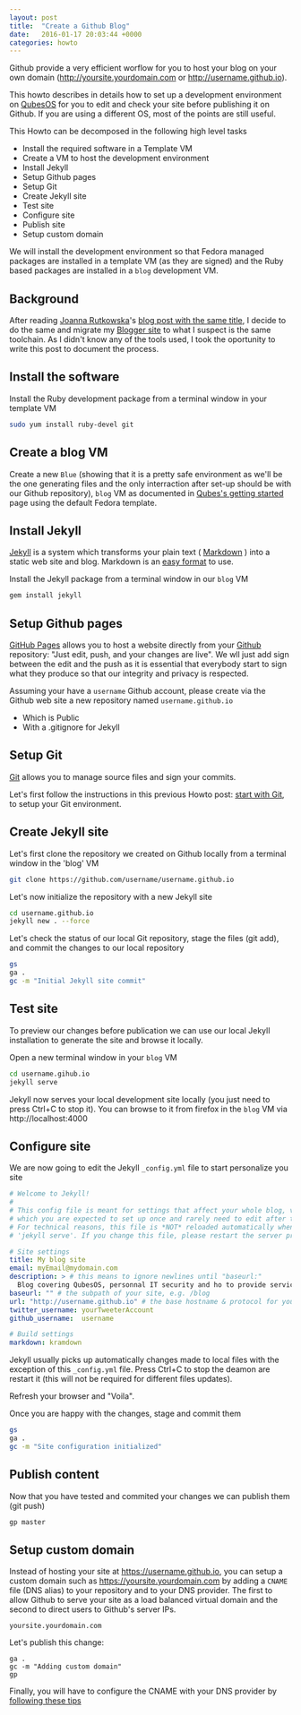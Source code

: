 ```yaml
---
layout: post
title:  "Create a Github Blog"
date:   2016-01-17 20:03:44 +0000
categories: howto
---
```


Github provide a very efficient worflow for you to host your blog on your own
domain (http://yoursite.yourdomain.com or http://username.github.io).

This howto describes in details how to set up a development environment
on [QubesOS](https://www.qubes-os.org/) for you to edit and check your site
before publishing it on Github. If you are using a different OS, most of the
points are still useful.

This Howto can be decomposed in the following high level tasks

 * Install the required software in a Template VM
 * Create a VM to host the development environment
 * Install Jekyll
 * Setup Github pages
 * Setup Git
 * Create Jekyll site
 * Test site
 * Configure site
 * Publish site
 * Setup custom domain

We will install the development environment so that Fedora managed packages are
installed in a template VM (as they are signed) and the Ruby based packages are
installed in a `blog` development VM.

Background
----------

After reading [Joanna Rutkowska](http://blog.invisiblethings.org/about/)'s
[blog post with the same title](http://blog.invisiblethings.org/2015/02/09/my-new-git-based-blog.html), I decide
to do the same and migrate my [Blogger site](http://bowabos.blogspot.co.uk/) to
what I suspect is the same toolchain. As I didn't know any of the tools used,
I took the oportunity to write this post to document the process.

Install the software
--------------------

Install the Ruby development package from a terminal window in your template VM

```bash
sudo yum install ruby-devel git
```

Create a blog VM
----------------

Create a new `Blue` (showing that it is a pretty safe environment as we'll be
the one generating files and the only interraction after set-up should be with
our Github repository), `blog` VM as documented in
[Qubes's getting started](https://www.qubes-os.org/getting-started/)
page using the default Fedora template.

Install Jekyll
-------------

[Jekyll](http://jekyllrb.com) is a system which transforms your plain text
( [Markdown](https://daringfireball.net/projects/markdown/) ) into
a static web site and blog. Markdown is an
[easy format](https://github.com/adam-p/markdown-here/wiki/Markdown-Cheatsheet)
to use.

Install the Jekyll package from a terminal window in our `blog` VM

```bash
gem install jekyll
```

Setup Github pages
------------------

[GitHub Pages](https://pages.github.com) allows you to host a website directly
from your [Github](https://github.com) repository: "Just edit, push, and your 
changes are live". We wll just add sign between the edit and the push as it is
essential that everybody start to sign what they produce so that our integrity
and privacy is respected.

Assuming your have a `username` Github account, please create via the Github web
site a new repository named `username.github.io`
 * Which is Public
 * With a .gitignore for Jekyll

Setup Git
---------

[Git](https://en.wikipedia.org/wiki/Git_%28software%29) allows you to manage
source files and sign your commits.

Let's first follow the instructions in this previous Howto post:
[start with Git](/howto/2016/01/16/starting-with-git/), to setup your Git
environment.

Create Jekyll site
------------------

Let's first clone the repository we created on Github locally from a terminal
window in the 'blog' VM

```bash
git clone https://github.com/username/username.github.io
```

Let's now initialize the repository with a new Jekyll site

```bash
cd username.github.io
jekyll new . --force
```

Let's check the status of our local Git repository, stage the files (git add),
and commit the changes to our local repository

```bash
gs
ga .
gc -m "Initial Jekyll site commit"
```

Test site
---------

To preview our changes before publication we can use our local Jekyll
installation to generate the site and browse it locally.

Open a new terminal window in your `blog` VM

```bash
cd username.gihub.io
jekyll serve
```

Jekyll now serves your local development site locally (you just need to press
Ctrl+C to stop it). You can browse to it from firefox in the `blog` VM via
http://localhost:4000

Configure site
--------------

We are now going to edit the Jekyll `_config.yml` file to start personalize you
site

```yml
# Welcome to Jekyll!
#
# This config file is meant for settings that affect your whole blog, values
# which you are expected to set up once and rarely need to edit after that.
# For technical reasons, this file is *NOT* reloaded automatically when you use
# 'jekyll serve'. If you change this file, please restart the server process.

# Site settings
title: My blog site
email: myEmail@mydomain.com
description: > # this means to ignore newlines until "baseurl:"
  Blog covering QubesOS, personnal IT security and ho to provide services from your server to your home devices, with a very strong focus on security.
baseurl: "" # the subpath of your site, e.g. /blog
url: "http://username.github.io" # the base hostname & protocol for your site
twitter_username: yourTweeterAccount
github_username:  username

# Build settings
markdown: kramdown
```

Jekyll usually picks up automatically changes made to local files with the
exception of this `_config.yml` file. Press Ctrl+C to stop the deamon are
restart it (this will not be required for different files updates).

Refresh your browser and "Voila".

Once you are happy with the changes, stage and commit them
```bash
gs
ga .
gc -m "Site configuration initialized"
```

Publish content
---------------

Now that you have tested and commited your changes we can publish them (git
push)

```bash
gp master
```

Setup custom domain
-------------------

Instead of hosting your site at https://username.github.io, you can setup a
custom domain such as https://yoursite.yourdomain.com by adding a `CNAME` file
(DNS alias) to your repository and to your DNS provider. The first to allow
Github to serve your site as a load balanced virtual domain and the second to
direct users to Github's server IPs.

```
yoursite.yourdomain.com
```

Let's publish this change:

```
ga .
gc -m "Adding custom domain"
gp
```

Finally, you will have to configure the CNAME with your DNS provider by
[following these tips](https://help.github.com/articles/tips-for-configuring-a-cname-record-with-your-dns-provider/)

